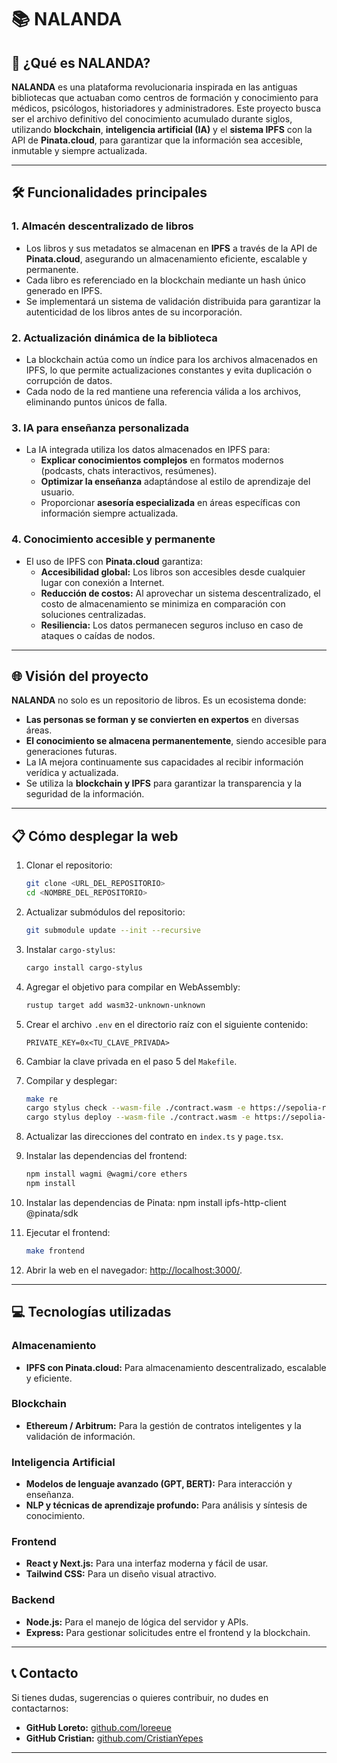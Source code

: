 # 📚 NALANDA

## 🚀 ¿Qué es NALANDA?
**NALANDA** es una plataforma revolucionaria inspirada en las antiguas bibliotecas que actuaban como centros de formación y conocimiento para médicos, psicólogos, historiadores y administradores. Este proyecto busca ser el archivo definitivo del conocimiento acumulado durante siglos, utilizando **blockchain**, **inteligencia artificial (IA)** y el **sistema IPFS** con la API de **Pinata.cloud**, para garantizar que la información sea accesible, inmutable y siempre actualizada.

---

## 🛠️ Funcionalidades principales

### 1. **Almacén descentralizado de libros**
- Los libros y sus metadatos se almacenan en **IPFS** a través de la API de **Pinata.cloud**, asegurando un almacenamiento eficiente, escalable y permanente.
- Cada libro es referenciado en la blockchain mediante un hash único generado en IPFS.
- Se implementará un sistema de validación distribuida para garantizar la autenticidad de los libros antes de su incorporación.

### 2. **Actualización dinámica de la biblioteca**
- La blockchain actúa como un índice para los archivos almacenados en IPFS, lo que permite actualizaciones constantes y evita duplicación o corrupción de datos.
- Cada nodo de la red mantiene una referencia válida a los archivos, eliminando puntos únicos de falla.

### 3. **IA para enseñanza personalizada**
- La IA integrada utiliza los datos almacenados en IPFS para:
  - **Explicar conocimientos complejos** en formatos modernos (podcasts, chats interactivos, resúmenes).
  - **Optimizar la enseñanza** adaptándose al estilo de aprendizaje del usuario.
  - Proporcionar **asesoría especializada** en áreas específicas con información siempre actualizada.

### 4. **Conocimiento accesible y permanente**
- El uso de IPFS con **Pinata.cloud** garantiza:
  - **Accesibilidad global:** Los libros son accesibles desde cualquier lugar con conexión a Internet.
  - **Reducción de costos:** Al aprovechar un sistema descentralizado, el costo de almacenamiento se minimiza en comparación con soluciones centralizadas.
  - **Resiliencia:** Los datos permanecen seguros incluso en caso de ataques o caídas de nodos.

---

## 🌐 Visión del proyecto

**NALANDA** no solo es un repositorio de libros. Es un ecosistema donde:
- **Las personas se forman y se convierten en expertos** en diversas áreas.
- **El conocimiento se almacena permanentemente**, siendo accesible para generaciones futuras.
- La IA mejora continuamente sus capacidades al recibir información verídica y actualizada.
- Se utiliza la **blockchain y IPFS** para garantizar la transparencia y la seguridad de la información.

---

## 📋 Cómo desplegar la web

1. Clonar el repositorio:
   ```bash
   git clone <URL_DEL_REPOSITORIO>
   cd <NOMBRE_DEL_REPOSITORIO>
   ```
2. Actualizar submódulos del repositorio:
   ```bash
   git submodule update --init --recursive
   ```
3. Instalar `cargo-stylus`:
   ```bash
   cargo install cargo-stylus
   ```
4. Agregar el objetivo para compilar en WebAssembly:
   ```bash
   rustup target add wasm32-unknown-unknown
   ```
5. Crear el archivo `.env` en el directorio raíz con el siguiente contenido:
   ```
   PRIVATE_KEY=0x<TU_CLAVE_PRIVADA>
   ```
6. Cambiar la clave privada en el paso 5 del `Makefile`.
7. Compilar y desplegar:
   ```bash
   make re
   cargo stylus check --wasm-file ./contract.wasm -e https://sepolia-rollup.arbitrum.io/rpc
   cargo stylus deploy --wasm-file ./contract.wasm -e https://sepolia-rollup.arbitrum.io/rpc --cargo-stylus-version 0.5.3 --private-key 0x<TU_CLAVE_PRIVADA>
   ```
8. Actualizar las direcciones del contrato en `index.ts` y `page.tsx`.
9. Instalar las dependencias del frontend:
   ```bash
   npm install wagmi @wagmi/core ethers
   npm install
   ```
10. Instalar las dependencias de Pinata:
   npm install ipfs-http-client @pinata/sdk


11. Ejecutar el frontend:
    ```bash
    make frontend
    ```
12. Abrir la web en el navegador: [http://localhost:3000/](http://localhost:3000/).

---

## 💻 Tecnologías utilizadas

### Almacenamiento
- **IPFS con Pinata.cloud:** Para almacenamiento descentralizado, escalable y eficiente.

### Blockchain
- **Ethereum / Arbitrum:** Para la gestión de contratos inteligentes y la validación de información.

### Inteligencia Artificial
- **Modelos de lenguaje avanzado (GPT, BERT):** Para interacción y enseñanza.
- **NLP y técnicas de aprendizaje profundo:** Para análisis y síntesis de conocimiento.

### Frontend
- **React y Next.js:** Para una interfaz moderna y fácil de usar.
- **Tailwind CSS:** Para un diseño visual atractivo.

### Backend
- **Node.js:** Para el manejo de lógica del servidor y APIs.
- **Express:** Para gestionar solicitudes entre el frontend y la blockchain.

---

## 📞 Contacto
Si tienes dudas, sugerencias o quieres contribuir, no dudes en contactarnos:
- **GitHub Loreto:** [github.com/loreeue](https://github.com/loreeue)
- **GitHub Cristian:** [github.com/CristianYepes](https://github.com/CristianYepes)

---
